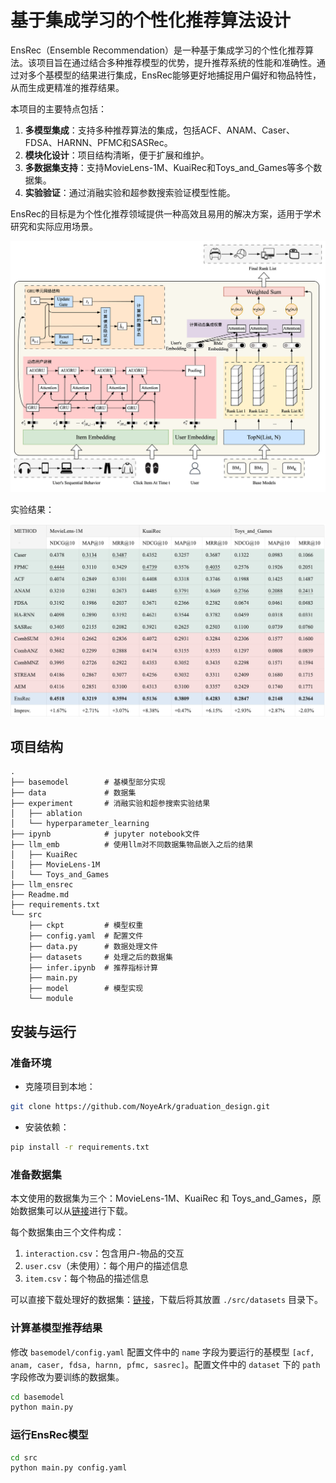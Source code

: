 # 基于集成学习的个性化推荐算法设计

EnsRec（Ensemble Recommendation）是一种基于集成学习的个性化推荐算法。该项目旨在通过结合多种推荐模型的优势，提升推荐系统的性能和准确性。通过对多个基模型的结果进行集成，EnsRec能够更好地捕捉用户偏好和物品特性，从而生成更精准的推荐结果。

本项目的主要特点包括：

1. **多模型集成**：支持多种推荐算法的集成，包括ACF、ANAM、Caser、FDSA、HARNN、PFMC和SASRec。
2. **模块化设计**：项目结构清晰，便于扩展和维护。
3. **多数据集支持**：支持MovieLens-1M、KuaiRec和Toys_and_Games等多个数据集。
4. **实验验证**：通过消融实验和超参数搜索验证模型性能。

EnsRec的目标是为个性化推荐领域提供一种高效且易用的解决方案，适用于学术研究和实际应用场景。

![](image/ensrec.png)

实验结果：

![](image/result.png)

## 项目结构

```
.
├── basemodel        # 基模型部分实现
├── data             # 数据集
├── experiment       # 消融实验和超参搜索实验结果
│   ├── ablation
│   └── hyperparameter_learning
├── ipynb            # jupyter notebook文件
├── llm_emb          # 使用llm对不同数据集物品嵌入之后的结果
│   ├── KuaiRec
│   ├── MovieLens-1M
│   └── Toys_and_Games
├── llm_ensrec
├── Readme.md
├── requirements.txt
└── src
    ├── ckpt         # 模型权重
    ├── config.yaml  # 配置文件
    ├── data.py      # 数据处理文件
    ├── datasets     # 处理之后的数据集
    ├── infer.ipynb  # 推荐指标计算
    ├── main.py
    ├── model        # 模型实现
    └── module
```

## 安装与运行

### 准备环境

- 克隆项目到本地：

```bash
git clone https://github.com/NoyeArk/graduation_design.git
```

- 安装依赖：

```bash
pip install -r requirements.txt
```

### 准备数据集

本文使用的数据集为三个：MovieLens-1M、KuaiRec 和 Toys_and_Games，原始数据集可以从[链接](https://pan.baidu.com/s/1ZgtYXfAwQELQcPSiYVkm_Q?pwd=d4a2)进行下载。

每个数据集由三个文件构成：

1. `interaction.csv`：包含用户-物品的交互
2. `user.csv`（未使用）：每个用户的描述信息
3. `item.csv`：每个物品的描述信息

可以直接下载处理好的数据集：[链接](https://pan.baidu.com/s/1lJTwDEFEw7JF6MXErxHaNA?pwd=ihs7)，下载后将其放置 `./src/datasets` 目录下。

### 计算基模型推荐结果

修改 `basemodel/config.yaml` 配置文件中的 `name` 字段为要运行的基模型 `[acf, anam, caser, fdsa, harnn, pfmc, sasrec]`。配置文件中的 `dataset` 下的 `path` 字段修改为要训练的数据集。

```bash
cd basemodel
python main.py
```

### 运行EnsRec模型

```bash
cd src
python main.py config.yaml
```
